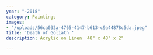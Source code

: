 ```yaml
---
year: "-2018"
category: Paintings
images:
- "/uploads/56ca032a-4765-4147-b613-c9a44878c5da.jpeg"
title: 'Death of Goliath '
description: Acrylic on Linen  48" x 48" x 2"

---
```

